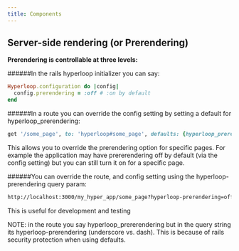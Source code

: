 ```yaml
---
title: Components
---
```

## Server-side rendering (or Prerendering)

**Prerendering is controllable at three levels:**

######In the rails hyperloop initializer you can say:

 ```ruby
 Hyperloop.configuration do |config|
   config.prerendering = :off # :on by default
 end
 ```


######In a route you can override the config setting by setting a default for hyperloop_prerendering:

```ruby
get '/some_page', to: 'hyperloop#some_page', defaults: {hyperloop_prerendering: :off} # or :on
```

This allows you to override the prerendering option for specific pages. For example the application may have prererendering off by default (via the config setting) but you can still turn it on for a specific page.

######You can override the route, and config setting using the hyperloop-prerendering query param:

```html
http://localhost:3000/my_hyper_app/some_page?hyperloop-prerendering=off
```

This is useful for development and testing

NOTE: in the route you say hyperloop_prererendering but in the query string its hyperloop-prerendering (underscore vs. dash). This is because of rails security protection when using defaults.